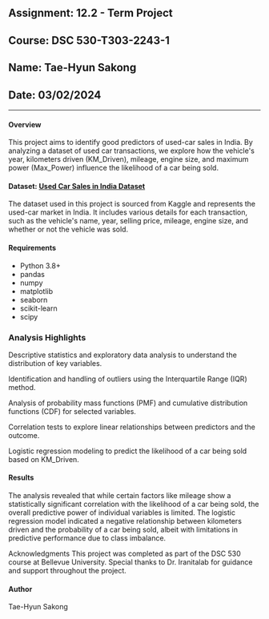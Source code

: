 ## Assignment: 12.2 - Term Project
## Course: DSC 530-T303-2243-1
## Name: Tae-Hyun Sakong
## Date: 03/02/2024

---

#### Overview
This project aims to identify good predictors of used-car sales in India. By analyzing a dataset of used car transactions, we explore how the vehicle's year, kilometers driven (KM_Driven), mileage, engine size, and maximum power (Max_Power) influence the likelihood of a car being sold.

#### Dataset: [Used Car Sales in India Dataset](https://www.kaggle.com/datasets/shubham1kumar/usedcar-data)

The dataset used in this project is sourced from Kaggle and represents the used-car market in India. It includes various details for each transaction, such as the vehicle's name, year, selling price, mileage, engine size, and whether or not the vehicle was sold.

#### Requirements
- Python 3.8+
- pandas
- numpy
- matplotlib
- seaborn
- scikit-learn
- scipy



### Analysis Highlights
Descriptive statistics and exploratory data analysis to understand the distribution of key variables.

Identification and handling of outliers using the Interquartile Range (IQR) method.

Analysis of probability mass functions (PMF) and cumulative distribution functions (CDF) for selected variables.

Correlation tests to explore linear relationships between predictors and the outcome.

Logistic regression modeling to predict the likelihood of a car being sold based on KM_Driven.

#### Results
The analysis revealed that while certain factors like mileage show a statistically significant correlation with the likelihood of a car being sold, the overall predictive power of individual variables is limited. The logistic regression model indicated a negative relationship between kilometers driven and the probability of a car being sold, albeit with limitations in predictive performance due to class imbalance.

Acknowledgments
This project was completed as part of the DSC 530 course at Bellevue University. Special thanks to Dr. Iranitalab for guidance and support throughout the project.

#### Author
Tae-Hyun Sakong
